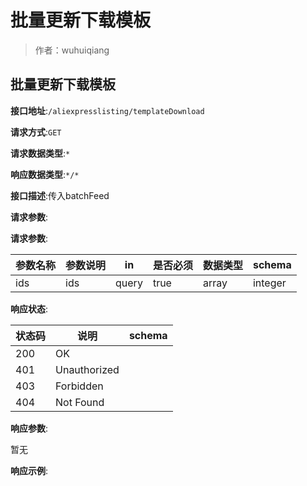 # 批量更新下载模板

> 作者：wuhuiqiang

## 批量更新下载模板


**接口地址**:`/aliexpresslisting/templateDownload`


**请求方式**:`GET`


**请求数据类型**:`*`


**响应数据类型**:`*/*`


**接口描述**:传入batchFeed


**请求参数**:


**请求参数**:


| 参数名称 | 参数说明 | in    | 是否必须 | 数据类型 | schema |
| -------- | -------- | ----- | -------- | -------- | ------ |
|ids|ids|query|true|array|integer|


**响应状态**:


| 状态码 | 说明 | schema |
| -------- | -------- | ----- | 
|200|OK||
|401|Unauthorized||
|403|Forbidden||
|404|Not Found||


**响应参数**:


暂无


**响应示例**:
```javascript

```